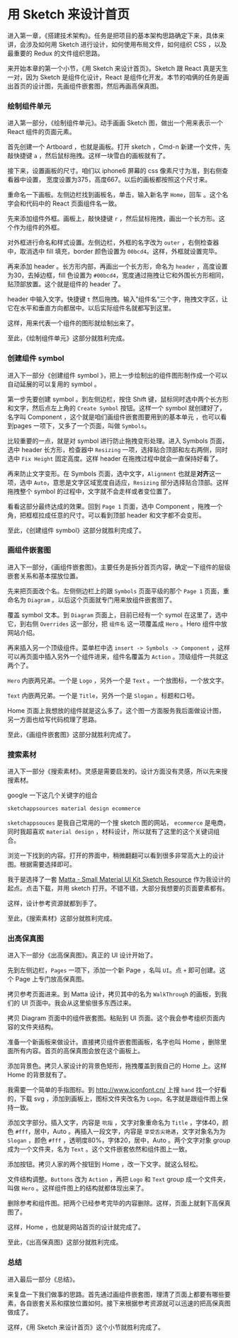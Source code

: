 # 用 Sketch 来设计首页

进入第一章，《搭建技术架构》。任务是把项目的基本架构思路确定下来，具体来讲，会涉及如何用 Sketch 进行设计，如何使用布局文件，如何组织 CSS ，以及最重要的 Redux 的文件组织思路。

来开始本章的第一个小节，《用 Sketch 来设计首页》。Sketch 跟 React 真是天生一对，因为 Sketch 是组件化设计，React 是组件化开发。本节的咱俩的任务是画出首页的设计图，先画组件嵌套图，然后再画高保真图。

### 绘制组件单元

进入第一部分，《绘制组件单元》。动手画画 Sketch 图，做出一个用来表示一个 React 组件的页面元素。

首先创建一个 Artboard ，也就是画板。打开 sketch ，Cmd-n 新建一个文件，先敲快捷键 `a` ，然后鼠标拖拽。这样一块雪白的画板就有了。

接下来，设置画板的尺寸。咱们以 iphone6 屏幕的 css 像素尺寸为准，到右侧查看器中设置，  宽度设置为375，高度667。以后的画板都按照这个尺寸来。

重命名一下画板。左侧边栏找到画板名，单击，输入新名字 `Home`，回车 。这个名字会和代码中的 React 页面组件名一致。

先来添加组件外框。画板上，敲快捷键 `r` ，然后鼠标拖拽，画出一个长方形。这个作为组件的外框。

对外框进行命名和样式设置。左侧边栏，外框的名字改为 `outer` ，右侧检查器中，取消选中 fill 填充，border 颜色设置为 `00bcd4`。这样，外框就设置完毕。

再来添加 header 。长方形内部，再画出一个长方形，命名为 `header` ，高度设置为30，去掉边框，fill 色设置为 `#00bcd4`，宽度通过拖拽让它和外围长方形相同，贴顶部放置。这个就是组件的 header 了。

header 中输入文字。快捷键 `t` 然后拖拽。输入”组件名“三个字，拖拽文字区，让它在水平和垂直方向都居中。以后实际组件名就都写到这里。

这样，用来代表一个组件的图形就绘制出来了。

至此，《绘制组件单元》这部分就胜利完成。

### 创建组件 symbol

进入下一部分《创建组件 symbol 》，把上一步绘制出的组件图形制作成一个可以自动延展的可以复用的 symbol 。

第一步先要创建 symbol 。到左侧边栏，按住 Shift 键，鼠标同时选中两个长方形和文字，然后点左上角的 `Create Symbol` 按钮。这样一个 symbol 就创建好了，名字叫 Component ，这个就是咱们画组件嵌套图要用到的基本单元 ，也可以看到pages 一项下，又多了一个页面，叫做 `Symbols`。

比较重要的一点，就是对 symbol 进行防止拖拽变形处理。进入 Symbols 页面，选中 header 长方形，检查器中 `Resizing` 一项，选择贴合顶部和左右两侧，同时选中 `Fix Height` 固定高度。这样 header 在拖拽过程中就会一直保持好看了。

再来防止文字变形。在 Symbols 页面，选中文字，`Alignment` 也就是**对齐**这一项，选中 `Auto`，意思是文字区域宽度自适应，`Resizing` 部分选择贴合顶部。这样拖拽整个 symbol 的过程中，文字就不会走样或者变位置了。

看看这部分最终达成的效果。回到 `Page 1` 页面，选中 Component ，拖拽一个角，把框框拉成任意的尺寸。可以看到顶部 header 和文字都不会变形。

至此，《创建组件 symbol》这部分就胜利完成了。

### 画组件嵌套图

进入下一部分，《画组件嵌套图》。主要任务是拆分首页内容，确定一下组件的层级嵌套关系和基本摆放位置。

先来把页面改个名。左侧侧边栏上的跟 `Symbols` 页面平级的那个 `Page 1` 页面，重命名为 `Diagram` 。以后这个页面就专门用来放组件嵌套图了。 

覆盖 symbol 文本。到 `Diagram` 页面上，目前已经有一个 symol 在这里了，选中它，到右侧 `Overrides` 这一部分，把 `组件名` 这一项覆盖成 `Hero` 。Hero 组件中放网站介绍。

再来插入另一个顶级组件。菜单栏中选 `insert -> Symbols -> Component` ，这样可以再页面中插入另外一个组件进来，组件名覆盖为 `Action` 。顶级组件一共就这两个了。

`Hero` 内嵌两兄弟。一个是 `Logo` ，另外一个是 `Text` 。一个放图标，一个放文字。

`Text` 内嵌两兄弟。一个是 `Title`，另外一个是 `Slogan` 。标题和口号。

Home 页面上我想放的组件就是这么多了。这个图一方面服务我后面做设计图，另一方面也给写代码梳理了思路。

至此，《画组件嵌套图》这部分就胜利完成了。


### 搜索素材

进入下一部分《搜索素材》。灵感是需要启发的。设计方面没有灵感，所以先来搜搜素材。

google 一下这几个关键字的组合

```
sketchappsources material design ecommerce
```

`sketchappsouces` 是我自己常用的一个搜 sketch 图的网站， `ecommerce` 是电商，同时我超喜欢 `material design` ，材料设计，所以就有了这里的这个关键词组合。

浏览一下找到的内容。打开的界面中，稍微翻翻可以看到很多非常高大上的设计图。根据需要选择即可。

我于是选择了一套 [Matta - Small Material UI Kit Sketch Resource](https://www.sketchappsources.com/free-source/2758-material-design-ui-kit-sketch-freebie-resource.html) 作为我设计的起点。点击下载，并用 sketch 打开。不错不错，大部分我想要的页面要素都有。

这样，设计参考资源就都到手了。

至此，《搜索素材》这部分就胜利完成。

### 出高保真图

进入下一部分《出高保真图》。真正的 UI 设计开始了。

先到左侧边栏，`Pages` 一项下，添加一个新 Page ，名叫 `UI`。点 `+` 即可创建。这个 Page 上专门放高保真图。

拷贝参考页面进来。到 Matta 设计，拷贝其中的名为 `WalkThrough` 的画板，到我们的 UI 页面中。我会从这里偷很多东西过来。

拷贝 Diagram 页面中的组件嵌套图。粘贴到 UI 页面。这个我会参考组织页面内容的文件夹结构。

准备一个新画板来做设计。直接拷贝组件嵌套图画板，名字也叫 Home ，删除里面所有内容。首页的高保真图会放在这个画板上。

添加背景色。拷贝人家设计的背景色矩形，拖拽覆盖到我自己的 Home 上。这样 Home 的背景就有了。

我需要一个简单的手指图标。到 http://www.iconfont.cn/ 上搜 `hand` 找一个好看的，下载 svg ，添加到画板上，图标文件夹改名为 `Logo`。名字就是跟组件图上保持一致。

添加文字部分。插入文字，内容是 `吮指` ，文字对象重命名为 `Title` ，字体40，颜色 `#fff`，居中，Auto 。再插入一段文字，内容是 `享受舌尖艳遇`，文字对象名为为 `Slogan` ，颜色 `#fff` ，透明度80%，字体20，居中，Auto 。两个文字对象 group 成为一个文件夹，名为 `Text` 。这个文件嵌套依然和组件图上一致。

添加按钮。拷贝人家的两个按钮到 Home ，改一下文字。就这么轻松。

文件结构调整。`Buttons` 改为 `Action` ，再把 `Logo` 和 `Text` group 成一个文件夹，叫做 `Hero` 。这样组件图上的结构就都体现出来了。

删除参考和组件图。把两个已经参考完毕的内容删除。这样，页面上就剩下高保真图了。

这样，Home ，也就是网站首页的设计就完成了。

至此，《出高保真图》这部分就胜利完成。


### 总结

进入最后一部分《总结》。

来复盘一下我们做事的思路。首先通过画组件嵌套图，理清了页面上都要有哪些要素，各自嵌套关系和摆放位置如何。接下来根据参考资源就可以迅速的把高保真图做成了。

这样，《用 Sketch 来设计首页》这个小节就胜利完成了。